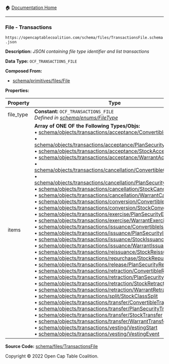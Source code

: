 :house: [Documentation Home](/README.md)

---

### File - Transactions

`https://opencaptablecoalition.com/schema/files/TransactionsFile.schema.json`

**Description:** _JSON containing file type identifier and list transactions_

**Data Type:** `OCF_TRANSACTIONS_FILE`

**Composed From:**

- [schema/primitives/files/File](/docs/schema/primitives/files/File)

**Properties:**

| Property  | Type                                                                                                                                                                                                                                                                                                                                                                                                                                                                                                                                                                                                                                                                                                                                                                                                                                                                                                                                                                                                                                                                                                                                                                                                                                                                                                                                                                                                                                                                                                                                                                                                                                                                                                                                                                                                                                                                                                                                                                                                                                                                                                                                                                                                                                                                                                                                                                                                                                                                                                                                                                                                                                                                                                                                                                                                                                                                                                                                                                                                                                                                                                                                                                                                                                                                                                                                                                                                                                                                                                                                                                                                                                                                                                                                                                                                                                                                                                                                                                                                                                                                                                                                                                                                          | Description                     | Required   |
| --------- | ------------------------------------------------------------------------------------------------------------------------------------------------------------------------------------------------------------------------------------------------------------------------------------------------------------------------------------------------------------------------------------------------------------------------------------------------------------------------------------------------------------------------------------------------------------------------------------------------------------------------------------------------------------------------------------------------------------------------------------------------------------------------------------------------------------------------------------------------------------------------------------------------------------------------------------------------------------------------------------------------------------------------------------------------------------------------------------------------------------------------------------------------------------------------------------------------------------------------------------------------------------------------------------------------------------------------------------------------------------------------------------------------------------------------------------------------------------------------------------------------------------------------------------------------------------------------------------------------------------------------------------------------------------------------------------------------------------------------------------------------------------------------------------------------------------------------------------------------------------------------------------------------------------------------------------------------------------------------------------------------------------------------------------------------------------------------------------------------------------------------------------------------------------------------------------------------------------------------------------------------------------------------------------------------------------------------------------------------------------------------------------------------------------------------------------------------------------------------------------------------------------------------------------------------------------------------------------------------------------------------------------------------------------------------------------------------------------------------------------------------------------------------------------------------------------------------------------------------------------------------------------------------------------------------------------------------------------------------------------------------------------------------------------------------------------------------------------------------------------------------------------------------------------------------------------------------------------------------------------------------------------------------------------------------------------------------------------------------------------------------------------------------------------------------------------------------------------------------------------------------------------------------------------------------------------------------------------------------------------------------------------------------------------------------------------------------------------------------------------------------------------------------------------------------------------------------------------------------------------------------------------------------------------------------------------------------------------------------------------------------------------------------------------------------------------------------------------------------------------------------------------------------------------------------------------------------------------- | ------------------------------- | ---------- |
| file_type | **Constant:** `OCF_TRANSACTIONS_FILE`</br>_Defined in [schema/enums/FileType](/docs/schema/enums/FileType)_                                                                                                                                                                                                                                                                                                                                                                                                                                                                                                                                                                                                                                                                                                                                                                                                                                                                                                                                                                                                                                                                                                                                                                                                                                                                                                                                                                                                                                                                                                                                                                                                                                                                                                                                                                                                                                                                                                                                                                                                                                                                                                                                                                                                                                                                                                                                                                                                                                                                                                                                                                                                                                                                                                                                                                                                                                                                                                                                                                                                                                                                                                                                                                                                                                                                                                                                                                                                                                                                                                                                                                                                                                                                                                                                                                                                                                                                                                                                                                                                                                                                                                   | Object type field               | `REQUIRED` |
| items     | **Array of ONE OF the Following Types/Objs:**</br>&bull; [schema/objects/transactions/acceptance/ConvertibleAcceptance](/docs/schema/objects/transactions/acceptance/ConvertibleAcceptance)</br>&bull; [schema/objects/transactions/acceptance/PlanSecurityAcceptance](/docs/schema/objects/transactions/acceptance/PlanSecurityAcceptance)</br>&bull; [schema/objects/transactions/acceptance/StockAcceptance](/docs/schema/objects/transactions/acceptance/StockAcceptance)</br>&bull; [schema/objects/transactions/acceptance/WarrantAcceptance](/docs/schema/objects/transactions/acceptance/WarrantAcceptance)</br>&bull; [schema/objects/transactions/cancellation/ConvertibleCancellation](/docs/schema/objects/transactions/cancellation/ConvertibleCancellation)</br>&bull; [schema/objects/transactions/cancellation/PlanSecurityCancellation](/docs/schema/objects/transactions/cancellation/PlanSecurityCancellation)</br>&bull; [schema/objects/transactions/cancellation/StockCancellation](/docs/schema/objects/transactions/cancellation/StockCancellation)</br>&bull; [schema/objects/transactions/cancellation/WarrantCancellation](/docs/schema/objects/transactions/cancellation/WarrantCancellation)</br>&bull; [schema/objects/transactions/conversion/ConvertibleConversion](/docs/schema/objects/transactions/conversion/ConvertibleConversion)</br>&bull; [schema/objects/transactions/conversion/StockConversion](/docs/schema/objects/transactions/conversion/StockConversion)</br>&bull; [schema/objects/transactions/exercise/PlanSecurityExercise](/docs/schema/objects/transactions/exercise/PlanSecurityExercise)</br>&bull; [schema/objects/transactions/exercise/WarrantExercise](/docs/schema/objects/transactions/exercise/WarrantExercise)</br>&bull; [schema/objects/transactions/issuance/ConvertibleIssuance](/docs/schema/objects/transactions/issuance/ConvertibleIssuance)</br>&bull; [schema/objects/transactions/issuance/PlanSecurityIssuance](/docs/schema/objects/transactions/issuance/PlanSecurityIssuance)</br>&bull; [schema/objects/transactions/issuance/StockIssuance](/docs/schema/objects/transactions/issuance/StockIssuance)</br>&bull; [schema/objects/transactions/issuance/WarrantIssuance](/docs/schema/objects/transactions/issuance/WarrantIssuance)</br>&bull; [schema/objects/transactions/reissuance/StockReissuance](/docs/schema/objects/transactions/reissuance/StockReissuance)</br>&bull; [schema/objects/transactions/repurchase/StockRepurchase](/docs/schema/objects/transactions/repurchase/StockRepurchase)</br>&bull; [schema/objects/transactions/release/PlanSecurityRelease](/docs/schema/objects/transactions/release/PlanSecurityRelease)</br>&bull; [schema/objects/transactions/retraction/ConvertibleRetraction](/docs/schema/objects/transactions/retraction/ConvertibleRetraction)</br>&bull; [schema/objects/transactions/retraction/PlanSecurityRetraction](/docs/schema/objects/transactions/retraction/PlanSecurityRetraction)</br>&bull; [schema/objects/transactions/retraction/StockRetraction](/docs/schema/objects/transactions/retraction/StockRetraction)</br>&bull; [schema/objects/transactions/retraction/WarrantRetraction](/docs/schema/objects/transactions/retraction/WarrantRetraction)</br>&bull; [schema/objects/transactions/split/StockClassSplit](/docs/schema/objects/transactions/split/StockClassSplit)</br>&bull; [schema/objects/transactions/transfer/ConvertibleTransfer](/docs/schema/objects/transactions/transfer/ConvertibleTransfer)</br>&bull; [schema/objects/transactions/transfer/PlanSecurityTransfer](/docs/schema/objects/transactions/transfer/PlanSecurityTransfer)</br>&bull; [schema/objects/transactions/transfer/StockTransfer](/docs/schema/objects/transactions/transfer/StockTransfer)</br>&bull; [schema/objects/transactions/transfer/WarrantTransfer](/docs/schema/objects/transactions/transfer/WarrantTransfer)</br>&bull; [schema/objects/transactions/vesting/VestingStart](/docs/schema/objects/transactions/vesting/VestingStart)</br>&bull; [schema/objects/transactions/vesting/VestingEvent](/docs/schema/objects/transactions/vesting/VestingEvent) | List of OCF transaction objects | `REQUIRED` |

**Source Code:** [schema/files/TransactionsFile](/schema/files/TransactionsFile.schema.json)

Copyright © 2022 Open Cap Table Coalition.
